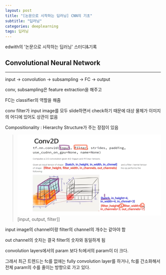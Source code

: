 ```yaml
---
layout: post
title: "[논문으로 시작하는 딥러닝] CNN의 기초"
subtitle: "딥러닝"
categories: deeplearning
tags: 딥러닝
---
```


edwith의 '논문으로 시작하는 딥러닝' 스터디&기록

## Convolutional Neural Network
---
input -> convolution -> subsampling -> FC -> output

conv, subsampling은 feature extraction을 해주고

FC는 classifier의 역할을 해줌

conv filter가 input image를 모두 slide하면서 check하기 때문에 대상 물체가 이미지의 어디에 있어도 상관이 없음

Compositionality : Hierarchy Structure가 주는 장점이 있음

> ![CNN의 기초](../images/2018-09-12-1.PNG)  
> [input, output, filter]]

input image의 channel이랑 filter의 channel의 개수는 같아야 함

out channel의 숫자는 결국 filter의 숫자와 동일하게 됨

convolution layers에서의 param 보다 fc에서의 param이 더 크다.

그래서 최근 트렌드는 fc를 없애는 fully convolution layer를 하거나, fc를 간소화해서 전체 param의 수를 줄이는 방향으로 가고 있다.
